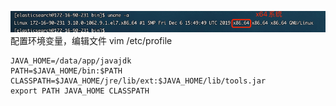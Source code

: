 ![img_2.png](img_2.png)
配置环境变量，编辑文件 vim /etc/profile

```shell
JAVA_HOME=/data/app/javajdk
PATH=$JAVA_HOME/bin:$PATH
CLASSPATH=$JAVA_HOME/jre/lib/ext:$JAVA_HOME/lib/tools.jar
export PATH JAVA_HOME CLASSPATH

```
